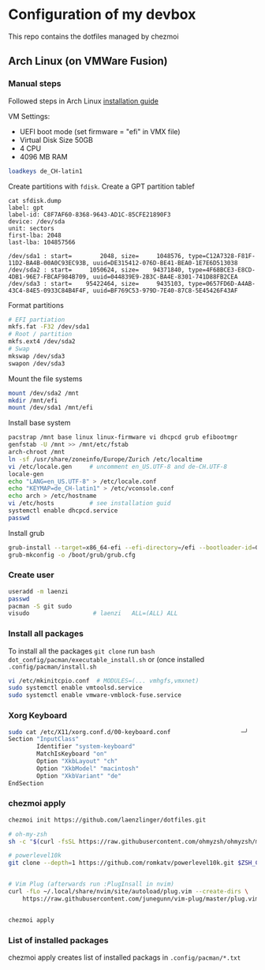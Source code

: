 # Configuration of my devbox

This repo contains the dotfiles managed by chezmoi


## Arch Linux (on VMWare Fusion)

### Manual steps

Followed steps in Arch Linux [installation guide](https://wiki.archlinux.org/index.php/installation_guide)

VM Settings:
* UEFI boot mode (set firmware = "efi" in VMX file)
* Virtual Disk Size 50GB
* 4 CPU
* 4096 MB RAM


```bash
loadkeys de_CH-latin1
```

Create partitions with `fdisk`. Create a GPT partition tablef

```
cat sfdisk.dump                                                                                                 
label: gpt
label-id: C8F7AF60-8368-9643-AD1C-85CFE21890F3
device: /dev/sda
unit: sectors
first-lba: 2048
last-lba: 104857566

/dev/sda1 : start=        2048, size=     1048576, type=C12A7328-F81F-11D2-BA4B-00A0C93EC93B, uuid=DE315412-076D-BE41-BEA0-1E7E6D513038
/dev/sda2 : start=     1050624, size=    94371840, type=4F68BCE3-E8CD-4DB1-96E7-FBCAF984B709, uuid=044839E9-2B3C-BA4E-8301-741D88FB2CEA
/dev/sda3 : start=    95422464, size=     9435103, type=0657FD6D-A4AB-43C4-84E5-0933C84B4F4F, uuid=BF769C53-979D-7E40-87C8-5E45426F43AF
```

Format partitions

```bash
# EFI partiation
mkfs.fat -F32 /dev/sda1
# Root / partition
mkfs.ext4 /dev/sda2
# Swap
mkswap /dev/sda3
swapon /dev/sda3
```

Mount the file systems

```bash
mount /dev/sda2 /mnt
mkdir /mnt/efi
mount /dev/sda1 /mnt/efi
```

Install base system

```bash
pacstrap /mnt base linux linux-firmware vi dhcpcd grub efibootmgr
genfstab -U /mnt >> /mnt/etc/fstab
arch-chroot /mnt
ln -sf /usr/share/zoneinfo/Europe/Zurich /etc/localtime
vi /etc/locale.gen     # uncomment en_US.UTF-8 and de-CH.UTF-8
locale-gen
echo "LANG=en_US.UTF-8" > /etc/locale.conf
echo "KEYMAP=de_CH-latin1" > /etc/vconsole.conf
echo arch > /etc/hostname
vi /etc/hosts          # see installation guid
systemctl enable dhcpcd.service
passwd
```

Install grub

```bash
grub-install --target=x86_64-efi --efi-directory=/efi --bootloader-id=GRUB
grub-mkconfig -o /boot/grub/grub.cfg
```

### Create user

```bash
useradd -m laenzi
passwd
pacman -S git sudo
visudo                  # laenzi   ALL=(ALL) ALL
```

### Install all packages
To install all the packages `git clone` run `bash dot_config/pacman/executable_install.sh` or (once installed `.config/pacman/install.sh`


```bash
vi /etc/mkinitcpio.conf  # MODULES=(... vmhgfs,vmxnet)
sudo systemctl enable vmtoolsd.service
sudo systemctl enable vmware-vmblock-fuse.service
```

### Xorg Keyboard

```bash
sudo cat /etc/X11/xorg.conf.d/00-keyboard.conf                    ─╯
Section "InputClass"
        Identifier "system-keyboard"
        MatchIsKeyboard "on"
        Option "XkbLayout" "ch"
        Option "XkbModel" "macintosh"
        Option "XkbVariant" "de"
EndSection
```

### chezmoi apply

```bash
chezmoi init https://github.com/laenzlinger/dotfiles.git

# oh-my-zsh
sh -c "$(curl -fsSL https://raw.githubusercontent.com/ohmyzsh/ohmyzsh/master/tools/install.sh)"

# powerlevel10k
git clone --depth=1 https://github.com/romkatv/powerlevel10k.git $ZSH_CUSTOM/themes/powerlevel10k


# Vim Plug (afterwards run :PlugInsall in nvim)
curl -fLo ~/.local/share/nvim/site/autoload/plug.vim --create-dirs \
    https://raw.githubusercontent.com/junegunn/vim-plug/master/plug.vim


chezmoi apply
```

### List of installed packages
chezmoi apply creates list of installed packags in `.config/pacman/*.txt`
